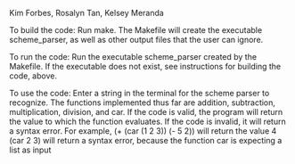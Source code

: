 Kim Forbes, Rosalyn Tan, Kelsey Meranda

To build the code:
	Run make.
	The Makefile will create the executable scheme_parser, as well as other output files that the user can ignore.

To run the code:
	Run the executable scheme_parser created by the Makefile.
	If the executable does not exist, see instructions for building the code, above.

To use the code:
	Enter a string in the terminal for the scheme parser to recognize.
	The functions implemented thus far are addition, subtraction, multiplication, division, and car.
	If the code is valid, the program will return the value to which the function evaluates.
	If the code is invalid, it will return a syntax error.
	For example,
		(+ (car (1 2 3)) (- 5 2)) will return the value 4
		(car 2 3) will return a syntax error, because the function car is expecting a list as input 
